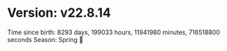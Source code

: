 # Version: v22.8.14
Time since birth: 8293 days, 199033 hours, 11941980 minutes, 716518800 seconds
Season: Spring 🌸
